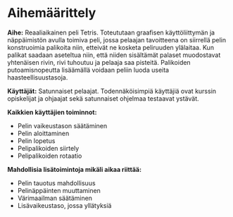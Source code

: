 # Aihemäärittely

**Aihe:** Reaaliaikainen peli Tetris. Toteututaan graafisen käyttöliittymän ja näppäimistön avulla toimiva peli, jossa pelaajan tavoitteena on siirrellä pelin konstruoimia palikoita niin, etteivät ne kosketa peliruuden ylälaitaa. Kun palikat saadaan aseteltua niin, että niiden sisältämät palaset muodostavat yhtenäisen rivin, rivi tuhoutuu ja pelaaja saa pisteitä. Palikoiden putoamisnopeutta lisäämällä voidaan peliin luoda useita haasteellisuustasoja.

**Käyttäjät:** Satunnaiset pelaajat. Todennäköisimpiä käyttäjiä ovat kurssin opiskelijat ja ohjaajat sekä satunnaiset ohjelmaa testaavat ystävät.

**Kaikkien käyttäjien toiminnot:** 
* Pelin vaikeustason säätäminen
* Pelin aloittaminen
* Pelin lopetus
* Pelipalikoiden siirtely
* Pelipalikoiden rotaatio

**Mahdollisia lisätoimintoja mikäli aikaa riittää:**
* Pelin tauotus mahdollisuus
* Pelinäppäinten muuttaminen
* Värimaailman säätäminen
* Lisävaikeustaso, jossa yllätyksiä
